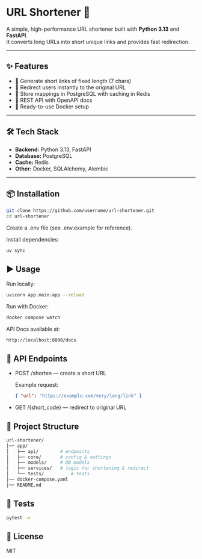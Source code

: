 # URL Shortener 🔗

A simple, high-performance URL shortener built with **Python 3.13** and **FastAPI**.  
It converts long URLs into short unique links and provides fast redirection.

---

## ✨ Features
- 🔹 Generate short links of fixed length (7 chars)
- 🔹 Redirect users instantly to the original URL
- 🔹 Store mappings in PostgreSQL with caching in Redis
- 🔹 REST API with OpenAPI docs
- 🔹 Ready-to-use Docker setup

---

## 🛠 Tech Stack
- **Backend:** Python 3.13, FastAPI
- **Database:** PostgreSQL
- **Cache:** Redis
- **Other:** Docker, SQLAlchemy, Alembic

---

## 📦 Installation

```bash
git clone https://github.com/username/url-shortener.git
cd url-shortener
```

Create a .env file (see .env.example for reference).

Install dependencies:

```bash
uv sync
```

## ▶️ Usage

Run locally:

```bash
uvicorn app.main:app --reload
```

Run with Docker:

```bash
docker compose watch
```

API Docs available at:
```bash
http://localhost:8000/docs
```

## 📌 API Endpoints

- POST /shorten — create a short URL

    Example request:

    ```json
    { "url": "https://example.com/very/long/link" }
    ```

- GET /{short_code} — redirect to original URL

## 🧩 Project Structure

```bash
url-shortener/
│── app/
│   ├── api/        # endpoints
│   ├── core/       # config & settings
│   ├── models/     # DB models
│   ├── services/   # logic for shortening & redirect
│   └── tests/          # tests
│── docker-compose.yaml
│── README.md
```

## 🧪 Tests

```bash
pytest -v
```

## 📄 License
MIT
